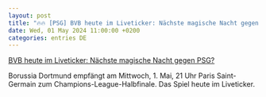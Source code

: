 ```yaml
---
layout: post
title: "🔥🔥 [PSG] BVB heute im Liveticker: Nächste magische Nacht gegen PSG?"
date: Wed, 01 May 2024 11:00:00 +0200
categories: entries DE
---
```

[BVB heute im Liveticker: Nächste magische Nacht gegen PSG?](https://www.waz.de/sport/article242225108/BVB-heute-im-Liveticker-Naechste-magische-Nacht-gegen-PSG.html)

Borussia Dortmund empfängt am Mittwoch, 1. Mai, 21 Uhr Paris Saint-Germain zum Champions-League-Halbfinale. Das Spiel heute im Liveticker.

